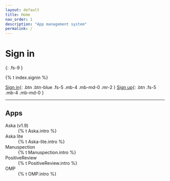 ```yaml
---
layout: default
title: Home
nav_order: 1
description: "App management system"
permalink: /
---
```


# Sign in
{: .fs-9 }

{% t index.signin %}

[Sign in][signin]{: .btn .btn-blue .fs-5 .mb-4 .mb-md-0 .mr-2 }
[Sign up][signup]{: .btn .fs-5 .mb-4 .mb-md-0 }

---

<!-- Apps that support your activities
{: .fs-6 .fw-300 } -->

## Apps

<dl>
<dt>Aska (v1.9)</dt>
<dd>{% t Aska.intro %}</dd>
<dt>Aska lite</dt>
<dd>{% t Aska-lite.intro %}</dd>
<dt>Manuspection</dt>
<dd>{% t Manuspection.intro %}</dd>
<dt>PositiveReview</dt>
<dd>{% t PositiveReview.intro %}</dd>
<dt>OMP</dt>
<dd>{% t OMP.intro %}</dd>
</dl>



[Signin]: #signin
[Signup]: #signup
[Liquid]: https://github.com/Shopify/liquid/wiki
[Front matter]: https://jekyllrb.com/docs/front-matter/
[Jekyll configuration]: https://jekyllrb.com/docs/configuration/
[source file for this page]: https://github.com/just-the-docs/just-the-docs/blob/main/index.md
[Just the Docs Template]: https://just-the-docs.github.io/just-the-docs-template/
[Just the Docs]: https://just-the-docs.github.io/just-the-docs/
[Just the Docs repo]: https://github.com/just-the-docs/just-the-docs
[Just the Docs README]: https://github.com/just-the-docs/just-the-docs/blob/main/README.md
[GitHub Pages]: https://pages.github.com/
[Template README]: https://github.com/just-the-docs/just-the-docs-template/blob/main/README.md
[GitHub Pages / Actions workflow]: https://github.blog/changelog/2022-07-27-github-pages-custom-github-actions-workflows-beta/
[use the template]: https://github.com/just-the-docs/just-the-docs-template/generate

